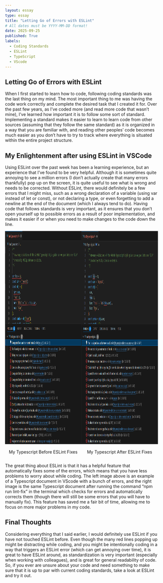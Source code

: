 ```yaml
---
layout: essay
type: essay
title: "Letting Go of Errors with ESLint"
# All dates must be YYYY-MM-DD format!
date: 2025-09-25
published: True
labels:
  - Coding Standards
  - ESLint
  - TypeScript
  - VScode
---
```


## Letting Go of Errors with ESLint

When I first started to learn how to code, following coding standards was the last thing on my mind. The most important thing to me was having the code work correctly and complete the desired task that I created it for. Over the past few years, as I’ve coded more (and read more code that wasn’t mine), I’ve learned how important it is to follow some sort of standard. Implementing a standard makes it easier to learn to learn code from other sources (assuming that they follow the same standard) as it is organized in a way that you are familiar with, and reading other peoples’ code becomes much easier as you don’t have to try to track where everything is situated within the entire project structure.

## My Enlightenment after using ESLint in VSCode

Using ESLint over the past week has been a learning experience, but an experience that I’ve found to be very helpful. Although it is sometimes quite annoying to see a million errors (I don’t actually create that many errors thankfully) pop up on the screen, it is quite useful to see what is wrong and needs to be corrected. Without ESLint, there would definitely be a few errors that I might miss, such as a wrong declaration of a variable (using var instead of let or const), or not declaring a type, or even forgetting to add a newline at the end of the document (which I always tend to do). Having code that follows standards is very important, as it ensures that you don’t open yourself up to possible errors as a result of poor implementation, and makes it easier if or when you need to make changes to the code down the line.

<div class="text-center pe-4">
  <div style="display: flex; justify-content: center; align-items: center">
    <div>
      <img height="700px" src="../img/E28_Coding_Standards_Essay_Image_BeforeESLintFix.png">
      <p style="text-align: center;">My Typescript Before ESLint Fixes</p>
    </div>
    <div>
      <img height="700px" src="../img/E28_Coding_Standards_Essay_Image_AfterESLintFix.png">
      <p style="text-align: center;">My Typescript After ESLint Fixes</p>
    </div>
  </div>
</div>

The great thing about ESLint is that it has a helpful feature that automatically fixes some of the errors, which means that you have less problems to worry about while coding. The left image above is an example of a Typescript document in VScode with a bunch of errors, and the right image is the same Typescript document after running the command “npm run lint-fix” in the terminal which checks for errors and automatically corrects them (though there will still be some errors that you will have to manually fix). This feature has saved me a fair bit of time, allowing me to focus on more major problems in my code.

## Final Thoughts

Considering everything that I said earlier, I would definitely use ESLint if you have not touched ESLint before. Even though the many red lines popping up might be distracting while coding, and you might be intentionally coding in a way that triggers an ESLint error (which can get annoying over time), it is great to have ESLint around, as standardization is very important (especially when working with colleagues), and is great for general readability of code. So, if you ever are unsure about your code and need something to make sure that it is up to par with current coding standards, take a look at ESLint and try it out.

